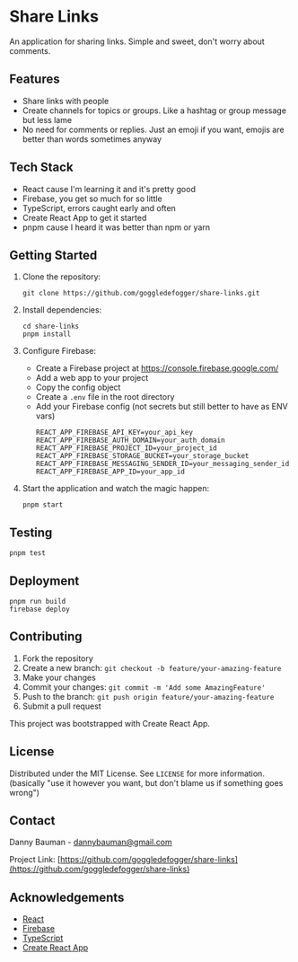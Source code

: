 # Share Links

An application for sharing links. Simple and sweet, don't worry about comments.

## Features

- Share links with people
- Create channels for topics or groups. Like a hashtag or group message but less lame
- No need for comments or replies. Just an emoji if you want, emojis are better than words sometimes anyway

## Tech Stack

- React cause I'm learning it and it's pretty good
- Firebase, you get so much for so little
- TypeScript, errors caught early and often
- Create React App to get it started
- pnpm cause I heard it was better than npm or yarn

## Getting Started

1. Clone the repository:

   ```
   git clone https://github.com/goggledefogger/share-links.git
   ```

2. Install dependencies:

   ```
   cd share-links
   pnpm install
   ```

3. Configure Firebase:

   - Create a Firebase project at https://console.firebase.google.com/
   - Add a web app to your project
   - Copy the config object
   - Create a `.env` file in the root directory
   - Add your Firebase config (not secrets but still better to have as ENV vars)
     ```
     REACT_APP_FIREBASE_API_KEY=your_api_key
     REACT_APP_FIREBASE_AUTH_DOMAIN=your_auth_domain
     REACT_APP_FIREBASE_PROJECT_ID=your_project_id
     REACT_APP_FIREBASE_STORAGE_BUCKET=your_storage_bucket
     REACT_APP_FIREBASE_MESSAGING_SENDER_ID=your_messaging_sender_id
     REACT_APP_FIREBASE_APP_ID=your_app_id
     ```

4. Start the application and watch the magic happen:
   ```
   pnpm start
   ```

## Testing

```
pnpm test
```

## Deployment

```
pnpm run build
firebase deploy
```

## Contributing

1. Fork the repository
2. Create a new branch: `git checkout -b feature/your-amazing-feature`
3. Make your changes
4. Commit your changes: `git commit -m 'Add some AmazingFeature'`
5. Push to the branch: `git push origin feature/your-amazing-feature`
6. Submit a pull request

This project was bootstrapped with Create React App.

## License

Distributed under the MIT License. See `LICENSE` for more information. (basically "use it however you want, but don't blame us if something goes wrong")

## Contact

Danny Bauman - dannybauman@gmail.com

Project Link: [https://github.com/goggledefogger/share-links](https://github.com/goggledefogger/share-links)

## Acknowledgements

- [React](https://reactjs.org/)
- [Firebase](https://firebase.google.com/)
- [TypeScript](https://www.typescriptlang.org/)
- [Create React App](https://create-react-app.dev/)
